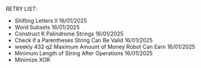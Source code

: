 RETRY LIST:

- Shifting Letters II 16/01/2025
- Word Subsets 16/01/2025
- Construct K Palindrome Strings 16/01/2025
- Check if a Parentheses String Can Be Valid 16/01/2025
- weekly 432 q2 Maximum Amount of Money Robot Can Earn 16/01/2025
- Minimum Length of String After Operations 16/01/2025
- Minimize XOR



 

    